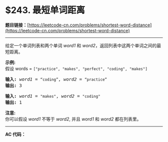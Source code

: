 # $243. 最短单词距离

**题目链接：**[https://leetcode-cn.com/problems/shortest-word-distance](https://leetcode-cn.com/problems/shortest-word-distance)

---

<div class="content__1Y2H">
 <div class="notranslate">
  <p>给定一个单词列表和两个单词 <em>word1</em> 和 <em>word2</em>，返回列表中这两个单词之间的最短距离。</p> 
  <p><strong>示例:</strong><br> 假设 words = <code>["practice", "makes", "perfect", "coding", "makes"]</code></p> 
  <pre class="language-text"><strong>输入:</strong> <em>word1</em> = <code>“coding”</code>, <em>word2</em> = <code>“practice”</code>
<strong>输出:</strong> 3
</pre> 
  <pre class="language-text"><strong>输入:</strong> <em>word1</em> = <code>"makes"</code>, <em>word2</em> = <code>"coding"</code>
<strong>输出:</strong> 1
</pre> 
  <p><strong>注意:</strong><br> 你可以假设 <em>word1</em> 不等于 <em>word2</em>, 并且 <em>word1</em> 和 <em>word2</em> 都在列表里。</p> 
 </div>
</div>

---

**AC 代码：**

```java

```